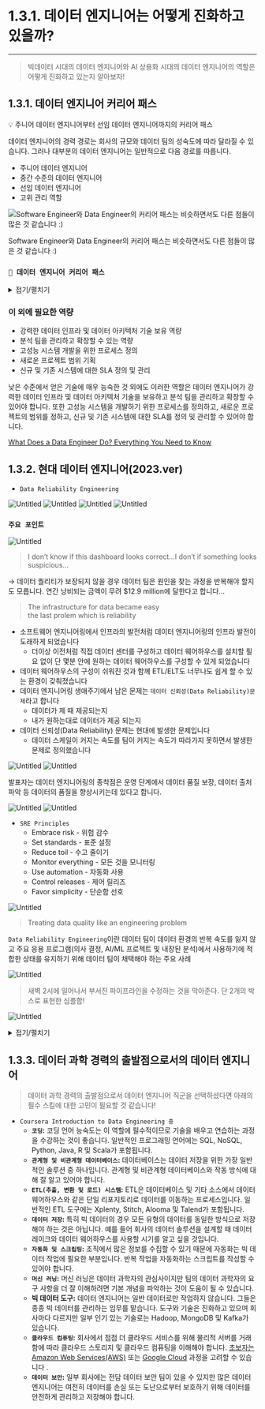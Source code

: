 # 1.3.1. 데이터 엔지니어는 어떻게 진화하고 있을까?

---

> 빅데이터 시대의 데이터 엔지니어와 AI 상용화 시대의 데이터 엔지니어의 역할은 어떻게 진화하고 있는지 알아보자!
> 

## 1.3.1. 데이터 엔지니어 커리어 패스

<aside>
💡 주니어 데이터 엔지니어부터 선임 데이터 엔지니어까지의 커리어 패스

</aside>

데이터 엔지니어의 경력 경로는 회사의 규모와 데이터 팀의 성숙도에 따라 달라질 수 있습니다. 그러나 대부분의 데이터 엔지니어는 일반적으로 다음 경로를 따릅니다.

- 주니어 데이터 엔지니어
- 중간 수준의 데이터 엔지니어
- 선임 데이터 엔지니어
- 고위 관리 역할

![Software Engineer와 Data Engineer의 커리어 패스는 비슷하면서도 다른 점들이 많은 것 같습니다 :)](./images/1.3_data_engineer_career_path.png)

Software Engineer와 Data Engineer의 커리어 패스는 비슷하면서도 다른 점들이 많은 것 같습니다 :)

### `📌 데이터 엔지니어 커리어 패스`
<details>
<summary> 접기/펼치기 </summary>
  
#### 주니어 데이터 엔지니어
  
  > 나중에 경력에서 사용해야할 도구에 대해 배우고 실습 경험을 얻는 시간
  - 기존 시스템 유지 관리.지원업무
  - 시스템 테스트, 디버깅, 기존 시스템 기능 추가 및 개선 작업
  - 선배 동료 지원 역할
  - 다른 팀과 부서와 함께 작업하며 문제와 질문에 대한 해결책을 찾는 방법 학습
  
  경력을 막 시작할 때 주니어 데이터 엔지니어는 일반적으로 기존 시스템을 유지 관리하고 지원하는 작은 작업을 수행합니다. 이것은 시스템을 테스트하고 버그를 찾고 수정하는 것부터 기존 시스템에 기능을 추가하는 것까지 무엇이든 될 수 있습니다. 이러한 초기 단계에서 주니어는 일반적으로 자신의 프로젝트를 수행하지 않고 대신 선배 동료를 지원하는 역할을 맡습니다.
  
  주니어 데이터 엔지니어로서 처음 몇 년 동안 가장 중요한 부분은 나중에 경력에서 사용해야 할 도구에 대해 배우고 실습 경험을 얻는 것입니다. 그들은 또한 다른 팀과 부서가 함께 작업하여 문제와 질문에 대한 해결책을 찾는 방법을 배우고 있습니다.
  
  #### 중간 수준의 데이터 엔지니어(`feat. 중니어 데이터 엔지니어`)
  
  - 프로젝트 관리를 시작할 수 있음. 다른 팀 및 부서와 더 많이 협력해야 할 수도 있음
  - 일반적으로 데이터 과학자 및 분석 팀 구성원을 지원하는 시스템을 설계하고 구축하는 책임이 있음
  - 프로그래밍 기술 개발 능력 향상 단계
  - 발생하는 버그나 문제를 식별하고 수정할 수 있으며 팀 내외 원활하게 협업하는 단계
  
  데이터 엔지니어는 약 1~3년 후에 중간 레벨로 승진할 수 있습니다. 이때 그들은 업무의 더 많은 프로젝트 관리 측면에 노출될 수 있으며 다른 팀 및 부서와 더 많이 협력해야 할 수도 있습니다.
  
  그들은 일반적으로 데이터 과학자 및 기타 분석 팀 구성원을 지원하는 시스템을 설계하고 구축하는 책임이 있습니다. 이 단계에서는 여전히 선임 데이터 엔지니어의 감독을 받고 있을 수 있습니다. 이 일을 효과적으로 수행하기 위해서는 좋은 의사소통 기술을 개발하고 다른 팀과 잘 협력할 수 있어야 합니다.
  
  데이터 엔지니어는 약 3~5년 동안 이 수준에 머물 수 있습니다. 이 기간 동안 그들은 프로그래밍 기술을 개발하고 조직에서 사용되는 모든 도구와 시스템에 익숙해야 합니다. 발생하는 모든 버그나 문제를 식별하고 수정할 수 있으며 팀 내외에서 원활하게 협업합니다.
  
  #### 선임 데이터 엔지니어
  
  - 더 많은 관리 책임을 맡게 됨
  - 기술적 측면에서 능숙하며 비교적 쉽게 시스템을 구축하고 문제를 해결할 수 있음
  - 비즈니스 측면에 더 밀접하게 관여하며 데이터 프로젝트의 방향과 시스템의 장기적인 효율성 및 최적화에 대해 전략적으로 생각하기 시작하는 단계
  - 많은 데이터 엔지니어는 전략 및 비즈니스 책임에 대한 열정이 없을 수 있으므로 회사에서 더 이상 발전하지 않기로 선택할 수 있다고 함
  
  데이터 엔지니어가 고위직에 도달하면 더 많은 관리 책임을 맡게 됩니다. 그들은 한 명 이상의 데이터 엔지니어를 감독해야 할 수 있으며 프로젝트가 나올 때 가르치고 프로젝트를 할당해야 합니다.
  
  이 단계에서 데이터 엔지니어는 역할의 기술적 측면에 능숙하며 비교적 쉽게 시스템을 구축하고 문제를 해결할 수 있습니다. 그러나 그들은 이제 사물의 비즈니스 측면에 더 밀접하게 관여하고 있으며 데이터 프로젝트의 방향과 시스템의 장기적인 효율성 및 최적화에 대해 전략적으로 생각할 필요가 있습니다.
  
  이를 위해서는 데이터 엔지니어가 생각하는 방식의 변화가 필요하며 이는 어려울 수 있습니다. 많은 데이터 엔지니어는 전략 및 비즈니스 책임에 대한 열정이 없을 수 있으므로 회사에서 더 이상 발전하지 않기로 선택할 수 있습니다.
  
  #### 고위 관리 역할
  
  데이터 엔지니어가 약 6년 이상의 경험을 쌓으면 다음과 같은 선택에 따라 더 많은 관리 역할로 이동할 수 있습니다.
  
  - 데이터 엔지니어링 관리자
  - 데이터 엔지니어링 이사
  - 최고 데이터 책임자

</details>

  ### 이 외에 필요한 역량
  
  - 강력한 데이터 인프라 및 데이터 아키텍처 기술 보유 역량
  - 분석 팀을 관리하고 확장할 수 있는 역량
  - 고성능 시스템 개발을 위한 프로세스 정의
  - 새로운 프로젝트 범위 기획
  - 신규 및 기존 시스템에 대한 SLA 정의 및 관리
  
  낮은 수준에서 얻은 기술에 매우 능숙한 것 외에도 이러한 역할은 데이터 엔지니어가 강력한 데이터 인프라 및 데이터 아키텍처 기술을 보유하고 분석 팀을 관리하고 확장할 수 있어야 합니다. 또한 고성능 시스템을 개발하기 위한 프로세스를 정의하고, 새로운 프로젝트의 범위를 정하고, 신규 및 기존 시스템에 대한 SLA를 정의 및 관리할 수 있어야 합니다.
  

[What Does a Data Engineer Do? Everything You Need to Know](https://www.datacamp.com/blog/what-does-data-engineer-do)

## 1.3.2. 현대 데이터 엔지니어(2023.ver)

- `Data Reliability Engineering`

![Untitled](./images/1.3_data_reliability_engineering.png)
![Untitled](./images/1.2_data_reliability_engineering_principles.png)
![Untitled](./images/1.3_data_engineering_is_evolving.png)
![Untitled](./images/1.2_data_reliability_engineering_life_cycle.png)

### `주요 포인트`

![Untitled](./images/1.3_cost_of_low_quality_data.png)

> I don’t know if this dashboard looks correct…I don’t if something looks suspicious…

→ 데이터 퀄리티가 보장되지 않을 경우 데이터 팀은 원인을 찾는 과정을 반복해야 할지도 모릅니다. 연간 낭비되는 금액이 무려 $12.9 million에 달한다고 합니다…

> The infrastructure for data became easy<br>
> the last prolem which is reliability 
- 소프트웨어 엔지니어링에서 인프라의 발전처럼 데이터 엔지니어링의 인프라 발전이 도래하게 되었습니다
    - 더이상 이전처럼 직접 데이터 센터를 구성하고 데이터 웨어하우스를 설치할 필요 없이 단 몇분 안에 원하는 데이터 웨어하우스를 구성할 수 있게 되었습니다
- 데이터 웨어하우스의 구성이 쉬워진 것과 함께 ETL/ELT도 너무나도 쉽게 할 수 있는 환경이 갖춰졌습니다
- 데이터 엔지니어링 생애주기에서 남은 문제는 `데이터 신뢰성(Data Reliability)문제`라고 합니다
    - 데이터가 제 때 제공되는지
    - 내가 원하는대로 데이터가 제공 되는지
- 데이터 신뢰성(Data Reliability) 문제는 현대에 발생한 문제입니다
    - 데이터 스케일이 커지는 속도를 팀이 커지는 속도가 따라가지 못하면서 발생한 문제로 정의했습니다

![Untitled](./images/1.2_data_reliability_engineering_life_cycle.png)
![Untitled](./images/1.3_data_reliability_engineering_operations.png)


발표자는 데이터 엔지니어링의 종착점은 운영 단계에서 데이터 품질 보장, 데이터 출처 파악 등 데이터의 품질을 향상시키는데 있다고 합니다.


![Untitled](./images/1.3_what_is_DRE.png)
![Untitled](./images/1.3_site_reliability_engineering.png)
- `SRE Principles`
    - Embrace risk - 위험 감수
    - Set standards - 표준 설정
    - Reduce toil - 수고 줄이기
    - Monitor everything - 모든 것을 모니터링
    - Use automation - 자동화 사용
    - Control releases - 제어 릴리즈
    - Favor simplicity - 단순함 선호


![Untitled](./images/1.2_data_reliability_engineering_principles.png)

> Treating data quality like an engineering problem

`Data Reliability Engineering`이란 데이터 팀이 데이터 환경의 반복 속도를 잃지 않고 주요 응용 프로그램(의사 결정, AI/ML 프로젝트 및 내장된 분석)에서 사용하기에 적합한 상태를 유지하기 위해 데이터 팀이 채택해야 하는 주요 사례


![Untitled](./images/1.3_data_reliability_engineering_and_operations.png)

> 새벽 2시에 일어나서 부서진 파이프라인을 수정하는 것을 막아준다. 단 2개의 박스로 표현한 심플함!

![Untitled](./images/1.3_circuit_breaker_details.png)


<details>
<summary>접기/펼치기</summary>

### AWS serverless data analytics pipeline reference architecture (by AWS)
[AWS serverless data analytics pipeline reference architecture | Amazon Web Services](https://aws.amazon.com/ko/blogs/big-data/aws-serverless-data-analytics-pipeline-reference-architecture/)

## **Logical architecture of modern data lake centric analytics platforms**

![Untitled](./images/1.3_awd_serverless_data_analytics_pipeline.png)

## **Serverless data lake centric analytics architecture**

To compose the layers described in our logical architecture, we introduce a reference architecture that uses AWS serverless and managed services. In this approach, AWS services take over the heavy lifting of the following:

- Providing and managing scalable, resilient, secure, and cost-effective infrastructural components
- Ensuring infrastructural components natively integrate with each other

This reference architecture allows you to focus more time on rapidly building data and analytics pipelines. It significantly accelerates new data onboarding and driving insights from your data. The AWS serverless and managed components enable self-service across all data consumer roles by providing the following key benefits:

- Easy configuration-driven use
- Freedom from infrastructure management
- Pay-per-use pricing model

The following diagram illustrates this architecture.

![Untitled](./images/1.3_awd_serverless_data_analytics_pipeline_detail.png)


</details>

## 1.3.3. 데이터 과학 경력의 출발점으로서의 데이터 엔지니어

> 데이터 과학 경력의 출발점으로서 데이터 엔지니어 직군을 선택하셨다면 아래의 필수 스킬에 대한 고민이 필요할 것 같습니다!
> 
- `Coursera Introduction to Data Engineering 중`
    - **`코딩`:** 코딩 언어 능숙도는 이 역할에 필수적이므로 기술을 배우고 연습하는 과정을 수강하는 것이 좋습니다. 일반적인 프로그래밍 언어에는 SQL, NoSQL, Python, Java, R 및 Scala가 포함됩니다.
    - **`관계형 및 비관계형 데이터베이스`:** 데이터베이스는 데이터 저장을 위한 가장 일반적인 솔루션 중 하나입니다. 관계형 및 비관계형 데이터베이스와 작동 방식에 대해 잘 알고 있어야 합니다.
    - **`ETL(추출, 변환 및 로드) 시스템`:** ETL은 데이터베이스 및 기타 소스에서 데이터 웨어하우스와 같은 단일 리포지토리로 데이터를 이동하는 프로세스입니다. 일반적인 ETL 도구에는 Xplenty, Stitch, Alooma 및 Talend가 포함됩니다.
    - **`데이터 저장`:** 특히 빅 데이터의 경우 모든 유형의 데이터를 동일한 방식으로 저장해야 하는 것은 아닙니다. 예를 들어 회사의 데이터 솔루션을 설계할 때 데이터 레이크와 데이터 웨어하우스를 사용할 시기를 알고 싶을 것입니다.
    - **`자동화 및 스크립팅`:** 조직에서 많은 정보를 수집할 수 있기 때문에 자동화는 빅 데이터 작업에 필요한 부분입니다. 반복 작업을 자동화하는 스크립트를 작성할 수 있어야 합니다.
    - **`머신 러닝`:** 머신 러닝은 데이터 과학자의 관심사이지만 팀의 데이터 과학자의 요구 사항을 더 잘 이해하려면 기본 개념을 파악하는 것이 도움이 될 수 있습니다.
    - **빅 데이터 도구:** 데이터 엔지니어는 일반 데이터로만 작업하지 않습니다. 그들은 종종 빅 데이터를 관리하는 임무를 맡습니다. 도구와 기술은 진화하고 있으며 회사마다 다르지만 일부 인기 있는 기술로는 Hadoop, MongoDB 및 Kafka가 있습니다.
    - **`클라우드 컴퓨팅`:** 회사에서 점점 더 클라우드 서비스를 위해 물리적 서버를 거래함에 따라 클라우드 스토리지 및 클라우드 컴퓨팅을 이해해야 합니다. [초보자는 Amazon Web Services(AWS)](https://www.coursera.org/learn/aws-fundamentals-going-cloud-native) 또는 [Google Cloud](https://www.coursera.org/learn/gcp-big-data-ml-fundamentals?specialization=gcp-data-engineering) 과정을 고려할 수 있습니다 .
    - **`데이터 보안`:** 일부 회사에는 전담 데이터 보안 팀이 있을 수 있지만 많은 데이터 엔지니어는 여전히 데이터를 손실 또는 도난으로부터 보호하기 위해 데이터를 안전하게 관리하고 저장해야 합니다.